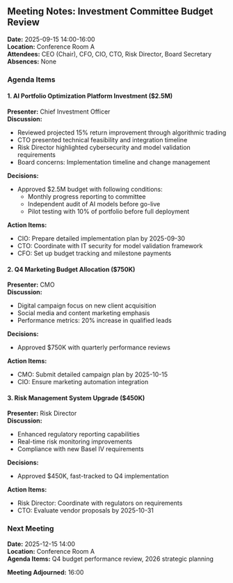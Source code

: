 ## Meeting Notes: Investment Committee Budget Review

**Date:** 2025-09-15 14:00-16:00  
**Location:** Conference Room A  
**Attendees:** CEO (Chair), CFO, CIO, CTO, Risk Director, Board Secretary  
**Absences:** None  

### Agenda Items

#### 1. AI Portfolio Optimization Platform Investment ($2.5M)
**Presenter:** Chief Investment Officer  
**Discussion:**  
- Reviewed projected 15% return improvement through algorithmic trading  
- CTO presented technical feasibility and integration timeline  
- Risk Director highlighted cybersecurity and model validation requirements  
- Board concerns: Implementation timeline and change management  

**Decisions:**  
- Approved $2.5M budget with following conditions:  
  - Monthly progress reporting to committee  
  - Independent audit of AI models before go-live  
  - Pilot testing with 10% of portfolio before full deployment  

**Action Items:**  
- CIO: Prepare detailed implementation plan by 2025-09-30  
- CTO: Coordinate with IT security for model validation framework  
- CFO: Set up budget tracking and milestone payments  

#### 2. Q4 Marketing Budget Allocation ($750K)
**Presenter:** CMO  
**Discussion:**  
- Digital campaign focus on new client acquisition  
- Social media and content marketing emphasis  
- Performance metrics: 20% increase in qualified leads  

**Decisions:**  
- Approved $750K with quarterly performance reviews  

**Action Items:**  
- CMO: Submit detailed campaign plan by 2025-10-15  
- CIO: Ensure marketing automation integration  

#### 3. Risk Management System Upgrade ($450K)
**Presenter:** Risk Director  
**Discussion:**  
- Enhanced regulatory reporting capabilities  
- Real-time risk monitoring improvements  
- Compliance with new Basel IV requirements  

**Decisions:**  
- Approved $450K, fast-tracked to Q4 implementation  

**Action Items:**  
- Risk Director: Coordinate with regulators on requirements  
- CTO: Evaluate vendor proposals by 2025-10-31  

### Next Meeting
**Date:** 2025-12-15 14:00  
**Location:** Conference Room A  
**Agenda Items:** Q4 budget performance review, 2026 strategic planning  

**Meeting Adjourned:** 16:00